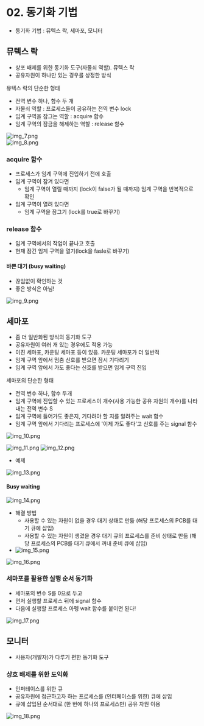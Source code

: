 # 02. 동기화 기법
- 동기화 기법 : 뮤텍스 락, 세마포, 모니터

## 뮤텍스 락
- 상포 배제를 위한 동기화 도구(자물쇠 역할). 뮤텍스 락
- 공유자원이 하나만 있는 경우를 상정한 방식

뮤텍스 락의 단순한 형태  
- 전역 변수 하나, 함수 두 개
- 자물쇠 역할 : 프로세스들이 공유하는 전역 변수 lock
- 임계 구역을 잠그는 역할 : acquire 함수
- 임계 구역의 잠금을 해제하는 역할 : release 함수

![img_7.png](img_7.png)  
![img_8.png](img_8.png)

### acquire 함수
- 프로세스가 임계 구역에 진입하기 전에 호출
- 임계 구역이 잠겨 있다면
  - 임계 구역이 열릴 때까지 (lock이 false가 될 때까지) 임계 구역을 반복적으로 확인
- 임계 구역이 열려 있다면
  - 임계 구역을 잠그기 (lock를 true로 바꾸기)

### release 함수
- 임계 구역에서의 작업이 끝나고 호출
- 현재 잠긴 임계 구역을 열기(lock을 fasle로 바꾸기)

#### 바쁜 대기 (busy waiting)
- 끊임없이 확인하는 것
- 좋은 방식은 아님!

![img_9.png](img_9.png)

## 세마포
- 좀 더 일반화된 방식의 동기화 도구
- 공유자원이 여러 개 있는 경우에도 적용 가능
- 이진 세마포, 카운팅 세마포 등이 있음. 카운팅 세마포가 더 일반적
- 임계 구역 앞에서 멈춤 신호를 받으면 잠시 기다리기
- 임계 구역 앞에서 가도 좋다는 신호를 받으면 임계 구역 진입

세마포의 단순한 형태   
- 전역 변수 하나, 함수 두개
- 임계 구역에 진입할 수 있는 프로세스이 개수(사용 가능한 공유 자원의 개수)를 나타내는 전역 변수 S
- 임계 구역에 들어가도 좋은지, 기다려야 할 지를 알려주는 wait 함수
- 임계 구역 앞에서 기다리는 프로세스에 '이제 가도 좋다'고 신호를 주는 signal 함수

![img_10.png](img_10.png)

![img_11.png](img_11.png)
![img_12.png](img_12.png)

- 예제

![img_13.png](img_13.png)

#### Busy waiting

![img_14.png](img_14.png)

- 해결 방법
  - 사용할 수 있는 자원이 없을 경우 대기 상태로 만듦 (해당 프로세스의 PCB를 대기 큐에 삽입)
  - 사용할 수 있는 자원이 생겼을 경우 대기 큐의 프로세스를 준비 상태로 만듦 (해당 프로세스의 PCB를 대기 큐에서 꺼내 준비 큐에 삽입)
- ![img_15.png](img_15.png)

![img_16.png](img_16.png)

### 세마포를 활용한 실행 순서 동기화
- 세마포의 변수 S를 0으로 두고
- 먼저 실행할 프로세스 뒤에 signal 함수
- 다음에 실행할 프로세스 아펭 wait 함수를 붙이면 된다!

![img_17.png](img_17.png)


## 모니터
- 사용자(개발자)가 다루기 편한 동기화 도구

### 상호 배제를 위한 도익화
- 인퍼테이스를 위한 큐
- 공유자원에 접근하고자 하는 프로세스를 (인터페이스를 위한) 큐에 삽입
- 큐에 삽입된 순서대로 (한 번에 하나의 프로세스만) 공유 자원 이용

![img_18.png](img_18.png)

